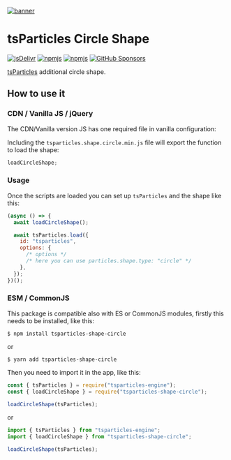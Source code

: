 [![banner](https://particles.js.org/images/banner2.png)](https://particles.js.org)

# tsParticles Circle Shape

[![jsDelivr](https://data.jsdelivr.com/v1/package/npm/tsparticles-shape-circle/badge)](https://www.jsdelivr.com/package/npm/tsparticles-shape-circle)
[![npmjs](https://badge.fury.io/js/tsparticles-shape-circle.svg)](https://www.npmjs.com/package/tsparticles-shape-circle)
[![npmjs](https://img.shields.io/npm/dt/tsparticles-shape-circle)](https://www.npmjs.com/package/tsparticles-shape-circle) [![GitHub Sponsors](https://img.shields.io/github/sponsors/matteobruni)](https://github.com/sponsors/matteobruni)

[tsParticles](https://github.com/matteobruni/tsparticles) additional circle shape.

## How to use it

### CDN / Vanilla JS / jQuery

The CDN/Vanilla version JS has one required file in vanilla configuration:

Including the `tsparticles.shape.circle.min.js` file will export the function to load the shape:

```javascript
loadCircleShape;
```

### Usage

Once the scripts are loaded you can set up `tsParticles` and the shape like this:

```javascript
(async () => {
  await loadCircleShape();

  await tsParticles.load({
    id: "tsparticles",
    options: {
      /* options */
      /* here you can use particles.shape.type: "circle" */
    },
  });
})();
```

### ESM / CommonJS

This package is compatible also with ES or CommonJS modules, firstly this needs to be installed, like this:

```shell
$ npm install tsparticles-shape-circle
```

or

```shell
$ yarn add tsparticles-shape-circle
```

Then you need to import it in the app, like this:

```javascript
const { tsParticles } = require("tsparticles-engine");
const { loadCircleShape } = require("tsparticles-shape-circle");

loadCircleShape(tsParticles);
```

or

```javascript
import { tsParticles } from "tsparticles-engine";
import { loadCircleShape } from "tsparticles-shape-circle";

loadCircleShape(tsParticles);
```
